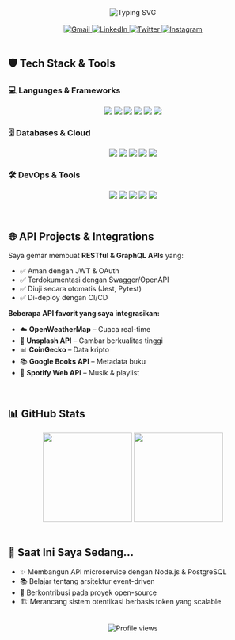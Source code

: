 
<!-- 
  Nama: yanz
  Email: theyanzxd@gmail.com
  Lokasi: Indonesia
-->

<div align="center">
  <img src="https://readme-typing-svg.demolab.com?font=Fira+Code&size=28&duration=3000&pause=500&color=1E3A8A&center=true&vCenter=true&width=600&lines=Hi+👋,+I'm+Idanish!;Building+APIs+with+purpose;Code+that+scales,+designs+that+delight;Open-source+enthusiast" alt="Typing SVG" />
</div>

<br/>

<div align="center">
  <a href="mailto: theyanzxd@gmail.com">
    <img src="https://img.shields.io/badge/Gmail-D14836?style=for-the-badge&logo=gmail&logoColor=white" alt="Gmail" />
  </a>
  <a href="https://linkedin.com/in/TheyanzXD">
    <img src="https://img.shields.io/badge/LinkedIn-0A66C2?style=for-the-badge&logo=linkedin&logoColor=white" alt="LinkedIn" />
  </a>
  <a href="https://twitter.com/TheyanzXD">
    <img src="https://img.shields.io/badge/Twitter-1DA1F2?style=for-the-badge&logo=twitter&logoColor=white" alt="Twitter" />
  </a>
  <a href="https://instagram.com/TheyanzXD">
    <img src="https://img.shields.io/badge/Instagram-E4405F?style=for-the-badge&logo=instagram&logoColor=white" alt="Instagram" />
  </a>
</div>

<br/>

## 🛡️ Tech Stack & Tools

### 💻 Languages & Frameworks
<p align="center">
  <img src="https://img.shields.io/badge/Python-3776AB?style=flat-square&logo=python&logoColor=white" />
  <img src="https://img.shields.io/badge/JavaScript-F7DF1E?style=flat-square&logo=javascript&logoColor=black" />
  <img src="https://img.shields.io/badge/TypeScript-3178C6?style=flat-square&logo=typescript&logoColor=white" />
  <img src="https://img.shields.io/badge/Node.js-339933?style=flat-square&logo=node.js&logoColor=white" />
  <img src="https://img.shields.io/badge/Express-000000?style=flat-square&logo=express&logoColor=white" />
  <img src="https://img.shields.io/badge/React-61DAFB?style=flat-square&logo=react&logoColor=black" />
</p>

### 🗄️ Databases & Cloud
<p align="center">
  <img src="https://img.shields.io/badge/PostgreSQL-4169E1?style=flat-square&logo=postgresql&logoColor=white" />
  <img src="https://img.shields.io/badge/MySQL-4479A1?style=flat-square&logo=mysql&logoColor=white" />
  <img src="https://img.shields.io/badge/MongoDB-47A248?style=flat-square&logo=mongodb&logoColor=white" />
  <img src="https://img.shields.io/badge/Firebase-FFCA28?style=flat-square&logo=firebase&logoColor=black" />
  <img src="https://img.shields.io/badge/AWS-232F3E?style=flat-square&logo=amazon-aws&logoColor=white" />
</p>

### 🛠️ DevOps & Tools
<p align="center">
  <img src="https://img.shields.io/badge/Docker-2496ED?style=flat-square&logo=docker&logoColor=white" />
  <img src="https://img.shields.io/badge/Git-F05032?style=flat-square&logo=git&logoColor=white" />
  <img src="https://img.shields.io/badge/GitHub-181717?style=flat-square&logo=github&logoColor=white" />
  <img src="https://img.shields.io/badge/Postman-FF6C37?style=flat-square&logo=postman&logoColor=white" />
  <img src="https://img.shields.io/badge/VS%20Code-007ACC?style=flat-square&logo=visual-studio-code&logoColor=white" />
</p>

<br/>

## 🌐 API Projects & Integrations

Saya gemar membuat **RESTful & GraphQL APIs** yang:
- ✅ Aman dengan JWT & OAuth  
- ✅ Terdokumentasi dengan Swagger/OpenAPI  
- ✅ Diuji secara otomatis (Jest, Pytest)  
- ✅ Di-deploy dengan CI/CD  

**Beberapa API favorit yang saya integrasikan:**
- ☁️ **OpenWeatherMap** – Cuaca real-time  
- 📸 **Unsplash API** – Gambar berkualitas tinggi  
- 📊 **CoinGecko** – Data kripto  
- 📚 **Google Books API** – Metadata buku  
- 🎵 **Spotify Web API** – Musik & playlist  

<br/>

## 📊 GitHub Stats

<div align="center">
  <img height="180" src="https://github-readme-stats.vercel.app/api?username=TheyanzXD&show_icons=true&theme=radical&bg_color=0D1117&border_color=1E3A8A&title_color=1E3A8A&text_color=FFFFFF" />
  <img height="180" src="https://github-readme-stats.vercel.app/api/top-langs/?username=TheyanzXD &layout=compact&theme=radical&bg_color=0D1117&border_color=1E3A8A&title_color=1E3A8A&text_color=FFFFFF" />
</div>

<br/>

## 🎯 Saat Ini Saya Sedang...

- ✨ Membangun API microservice dengan Node.js & PostgreSQL  
- 📚 Belajar tentang arsitektur event-driven  
- 🤝 Berkontribusi pada proyek open-source  
- 🏗️ Merancang sistem otentikasi berbasis token yang scalable  

<br/>

<div align="center">
  <img src="https://komarev.com/ghpvc/?username=TheyanzXD&color=1E3A8A&style=flat-square&label=Profile+Views" alt="Profile views" />
</div>
